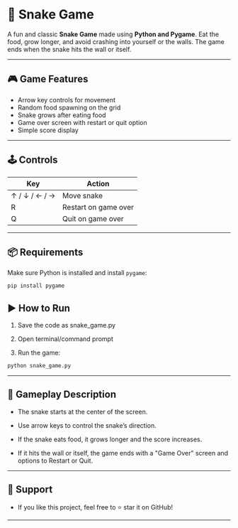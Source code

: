 # 🐍 Snake Game 

A fun and classic **Snake Game** made using **Python and Pygame**. Eat the food, grow longer, and avoid crashing into yourself or the walls. The game ends when the snake hits the wall or itself.

---

## 🎮 Game Features

- Arrow key controls for movement
- Random food spawning on the grid
- Snake grows after eating food
- Game over screen with restart or quit option
- Simple score display

---

## 🕹️ Controls

| Key      | Action          |
|----------|------------------|
| ↑ / ↓ / ← / → | Move snake  |
| R        | Restart on game over |
| Q        | Quit on game over    |

---

## 📦 Requirements

Make sure Python is installed and install `pygame`:

```bash
pip install pygame
```

## ▶️ How to Run

1. Save the code as snake_game.py

2. Open terminal/command prompt

3. Run the game:

```bash
python snake_game.py
```

---


## 📝 Gameplay Description

- The snake starts at the center of the screen.

- Use arrow keys to control the snake’s direction.

- If the snake eats food, it grows longer and the score increases.

- If it hits the wall or itself, the game ends with a "Game Over" screen and options to Restart or Quit.

---

## 🌟 Support

* If you like this project, feel free to ⭐ star it on GitHub!

---
  
